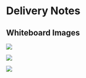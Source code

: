 # Delivery Notes

## Whiteboard Images

![](https://git.generalassemb.ly/storage/user/3667/files/6c3641aa-2b66-11e8-896b-f098994e1098)

![](https://git.generalassemb.ly/storage/user/3667/files/71a77ab4-2b66-11e8-9ad8-f9eab6372962)

![](https://git.generalassemb.ly/storage/user/3667/files/72444948-2b66-11e8-99e8-6743a464bf70)
